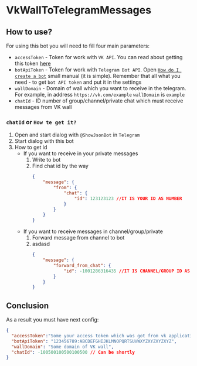 # VkWallToTelegramMessages

## How to use?

For using this bot you will need to fill four main parameters:

* `accessToken` - Token for work with `VK API`. You can read about getting this token [here](https://vk.com/dev/access_token)
* `botApiToken` - Token for work with `Telegram Bot API`. Open [`How do I create a bot`](https://core.telegram.org/bots#3-how-do-i-create-a-bot)
small manual (it is simple). Remember that all what you need - to get `bot API token` and put it in the settings
* `wallDomain` - Domain of wall which you want to receive in the telegram. For example, in address `https://vk.com/example`
`wallDomain` is `example`
* `chatId` - ID number of group/channel/private chat which must receive messages from VK wall

### `chatId` or `How te get it?`

1. Open and start dialog with `@ShowJsonBot` in `Telegram`
2. Start dialog with this bot
3. How to get id
    * If you want to receive in your private messages
        1. Write to bot
        2. Find chat id by the way
            ```json
            {
                "message": {
                    "from": {
                        "chat": {
                            "id": 123123123 //IT IS YOUR ID AS NUMBER
                        }
                    }
                }
            }
            ```
    * If you want to receive messages in channel/group/private
        1. Forward message from channel to bot
        2. asdasd
            ```json
            {
                "message": {
                    "forward_from_chat": {
                        "id": -1001286316435 //IT IS CHANNEL/GROUP ID AS NUMBER
                    }
                }
            }
            ```

## Conclusion

As a result you must have next config:

```json
{
  "accessToken":"Some your access token which was got from vk application management page",
  "botApiToken": "123456789:ABCDEFGHIJKLMNOPQRTSUVWXYZXYZXYZXYZ",
  "wallDomain": "Some domain of VK wall",
  "chatId": -100500100500100500 // Can be shortly
}
```
